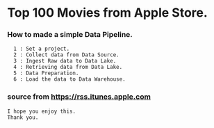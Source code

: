 # Top 100 Movies from Apple Store.

### How to made a simple Data Pipeline.
      1 : Set a project.
      2 : Collect data from Data Source.
      3 : Ingest Raw data to Data Lake.
      4 : Retrieving data from Data Lake.
      5 : Data Preparation.
      6 : Load the data to Data Warehouse.

### source from https://rss.itunes.apple.com 
    I hope you enjoy this.
    Thank you.
